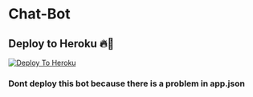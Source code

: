 # Chat-Bot


## Deploy to Heroku 🔥🕺 


[![Deploy To Heroku](https://www.herokucdn.com/deploy/button.svg)](https://heroku.com/deploy?template=https://github.com/sanila2007/Chat-Bot)

### Dont deploy this bot because there is a problem in app.json
